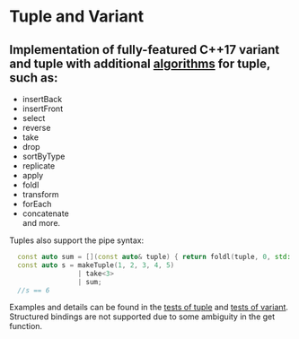 # Tuple and Variant
## Implementation of fully-featured C++17 variant and tuple with additional [algorithms](https://github.com/IDragnev/Tuple/blob/master/Tuple/TupleAlgorithms.h) for tuple, such as:  
 - insertBack  
 - insertFront 
 - select
 - reverse  
 - take  
 - drop  
 - sortByType   
 - replicate  
 - apply
 - foldl
 - transform
 - forEach  
 - concatenate  
and more.  

Tuples also support the pipe syntax:
```C++
  const auto sum = [](const auto& tuple) { return foldl(tuple, 0, std::plus{}); };
  const auto s = makeTuple(1, 2, 3, 4, 5)
                 | take<3>
                 | sum;
  //s == 6
```
Examples and details can be found in the [tests of tuple](https://github.com/IDragnev/Tuple-and-Variant/blob/master/Tuple/test/tupleTests.cpp) and [tests of variant](https://github.com/IDragnev/Tuple-and-Variant/blob/master/Variant/variantTests.cpp).    
Structured bindings are not supported due to some ambiguity in the get function.

